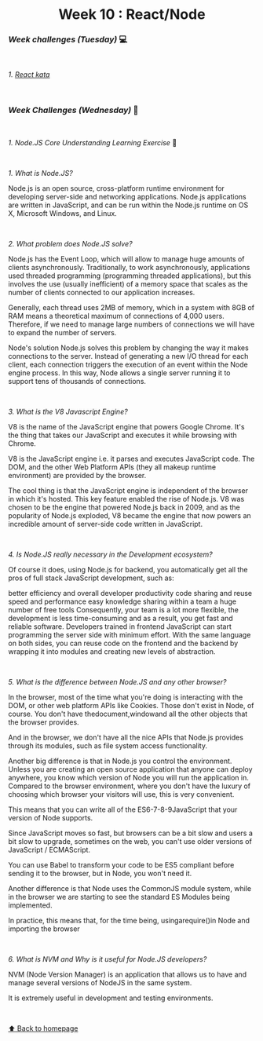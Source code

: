<h1 align="center">Week 10 : React/Node</h1>

### _Week challenges (Tuesday)_ 💻

<br>

_1. [React kata](https://www.codewars.com/kata/5a95947f4a6b342636000173)_

<br>

### _Week Challenges (Wednesday)_ 🐣

<br>

_1. Node.JS Core Understanding Learning Exercise_ 🧠

<br>

_1. What is Node.JS?_<br>

<p>Node.js is an open source, cross-platform runtime environment for developing server-side and networking applications. Node.js applications are written in JavaScript, and can be run within the Node.js runtime on OS X, Microsoft Windows, and Linux.</p><br>

_2. What problem does Node.JS solve?_<br>

<p>Node.js has the Event Loop, which will allow to manage huge amounts of clients asynchronously. Traditionally, to work asynchronously, applications used threaded programming (programming threaded applications), but this involves the use (usually inefficient) of a memory space that scales as the number of clients connected to our application increases.

Generally, each thread uses 2MB of memory, which in a system with 8GB of RAM means a theoretical maximum of connections of 4,000 users. Therefore, if we need to manage large numbers of connections we will have to expand the number of servers.

Node's solution
Node.js solves this problem by changing the way it makes connections to the server. Instead of generating a new I/O thread for each client, each connection triggers the execution of an event within the Node engine process. In this way, Node allows a single server running it to support tens of thousands of connections.</p><br>

_3. What is the V8 Javascript Engine?_<br>

<p>V8 is the name of the JavaScript engine that powers Google Chrome. It's the thing that takes our JavaScript and executes it while browsing with Chrome.

V8 is the JavaScript engine i.e. it parses and executes JavaScript code. The DOM, and the other Web Platform APIs (they all makeup runtime environment) are provided by the browser.

The cool thing is that the JavaScript engine is independent of the browser in which it's hosted. This key feature enabled the rise of Node.js. V8 was chosen to be the engine that powered Node.js back in 2009, and as the popularity of Node.js exploded, V8 became the engine that now powers an incredible amount of server-side code written in JavaScript.</p><br>

_4. Is Node.JS really necessary in the Development ecosystem?_<br>

<p>Of course it does, using Node.js for backend, you automatically get all the pros of full stack JavaScript development, such as:

better efficiency and overall developer productivity
code sharing and reuse
speed and performance
easy knowledge sharing within a team
a huge number of free tools
Consequently, your team is a lot more flexible, the development is less time-consuming and as a result, you get fast and reliable software. Developers trained in frontend JavaScript can start programming the server side with minimum effort. With the same language on both sides, you can reuse code on the frontend and the backend by wrapping it into modules and creating new levels of abstraction.</p><br>

_5. What is the difference between Node.JS and any other browser?_<br>

<p>In the browser, most of the time what you're doing is interacting with the DOM, or other web platform APIs like Cookies. Those don't exist in Node, of course. You don't have thedocument,windowand all the other objects that the browser provides.

And in the browser, we don't have all the nice APIs that Node.js provides through its modules, such as file system access functionality.

Another big difference is that in Node.js you control the environment. Unless you are creating an open source application that anyone can deploy anywhere, you know which version of Node you will run the application in. Compared to the browser environment, where you don't have the luxury of choosing which browser your visitors will use, this is very convenient.

This means that you can write all of the ES6-7-8-9JavaScript that your version of Node supports.

Since JavaScript moves so fast, but browsers can be a bit slow and users a bit slow to upgrade, sometimes on the web, you can't use older versions of JavaScript / ECMAScript.

You can use Babel to transform your code to be ES5 compliant before sending it to the browser, but in Node, you won't need it.

Another difference is that Node uses the CommonJS module system, while in the browser we are starting to see the standard ES Modules being implemented.

In practice, this means that, for the time being, usingarequire()in Node and importing the browser</p><br>

_6. What is NVM and Why is it useful for Node.JS developers?_<br>

<p>NVM (Node Version Manager) is an application that allows us to have and manage several versions of NodeJS in the same system.

It is extremely useful in development and testing environments.</p><br>







[⬆ Back to homepage](https://github.com/21atalia/core-code-from-scratch-readme/blob/main/README.md)<br>
